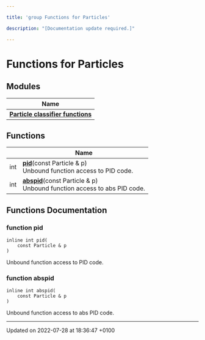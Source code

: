 ```yaml
---

title: 'group Functions for Particles'

description: "[Documentation update required.]"

---
```


# Functions for Particles



## Modules

| Name           |
| -------------- |
| **[Particle classifier functions](/documentation/code/modules/group__particleutils__class/)**  |

## Functions

|                | Name           |
| -------------- | -------------- |
| int | **[pid](/documentation/code/modules/group__particleutils/#function-pid)**(const Particle & p)<br>Unbound function access to PID code.  |
| int | **[abspid](/documentation/code/modules/group__particleutils/#function-abspid)**(const Particle & p)<br>Unbound function access to abs PID code.  |


## Functions Documentation

### function pid

```
inline int pid(
    const Particle & p
)
```

Unbound function access to PID code. 

### function abspid

```
inline int abspid(
    const Particle & p
)
```

Unbound function access to abs PID code. 





-------------------------------

Updated on 2022-07-28 at 18:36:47 +0100

